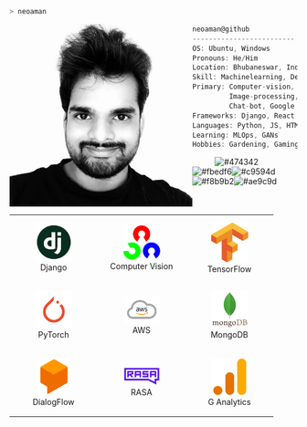 <!--
### Hi there 👋
Here are some ideas to get you started:

- 🔭 I’m currently working on ...
- 🌱 I’m currently learning ...
- 👯 I’m looking to collaborate on ...
- 🤔 I’m looking for help with ...
- 💬 Ask me about ...
- 📫 How to reach me: ...
- 😄 Pronouns: ...
- ⚡ Fun fact: ...
-->
```zsh
> neoaman
```

<img align="left" src="/DP.jpg" alt="Aman Patel" width="320" /> 

```csharp
neoaman@github
-------------------------
OS: Ubuntu, Windows
Pronouns: He/Him
Location: Bhubaneswar, India
Skill: Machinelearning, Deeplearning
Primary: Computer-vision, Natural Language Processing
         Image-processing, Optical Character Recognition
         Chat-bot, Google Analytics
Frameworks: Django, React
Languages: Python, JS, HTML, CSS
Learning: MLOps, GANs
Hobbies: Gardening, Gaming
```
<p align="left">
  &nbsp; &nbsp; &nbsp; &nbsp; &nbsp;
  <img alt="#474342" src="https://via.placeholder.com/15/474342/000000?text=+" width="25" height="20" /><img alt="#fbedf6" src="https://via.placeholder.com/15/fbedf6/000000?text=+" width="25" height="20" /><img alt="#c9594d" src="https://via.placeholder.com/15/c9594d/000000?text=+" width="25" height="20" /><img alt="#f8b9b2" src="https://via.placeholder.com/15/f8b9b2/000000?text=+" width="25" height="20" /><img alt="#ae9c9d" src="https://via.placeholder.com/15/ae9c9d/000000?text=+" width="25" height="20" />
</p>

<br/>

<div align="center">
    <table align="left">
        <tr>
            <td align="center" width="140" height="112.43">
                <img src="icons/django.jpg" width="65px"/>
                <br /> Django
            </td>
            <td align="center" width="140" height="112.43">
                <img src="icons/open cv.png" width="65px"/>
                <br /> Computer Vision
            </td>
            <td align="center" width="140" height="112.43">
                <img src="icons/TensorFlow.png" width="65px"/>
                <br /> TensorFlow
            </td>
        </tr>
        <tr>
            <td align="center" width="140" height="112.43">
                <img src="icons/PyTorch.png" width="65px"/>
                <br /> PyTorch
            </td>
            <td align="center" width="140" height="112.43">
                <img src="icons/aws.png" width="65px"/>
                <br /> AWS
            </td>
            <td align="center" width="140" height="112.43">
                <img src="icons/Mongo.png" width="65px"/>
                <br /> MongoDB
            </td>
        </tr>
        <tr>
            <td align="center" width="140" height="112.43">
                <img src="icons/DialogFlow.png" width="65px"/>
                <br /> DialogFlow
            </td>
            <td align="center" width="140" height="112.43">
                <img src="icons/RASA.png" width="65px"/>
                <br /> RASA
            </td>
            <td align="center" width="140" height="112.43">
                <img src="icons/analytics.png" width="65px"/>
                <br /> G Analytics
            </td>
        </tr>
    </table>
<!--     <img src="svg/artificialintelligence.svg" height="225px"/> -->
</div>

<br>

<!-- <img align="left" src="svg/webdevelopment.svg" height="277px"/> -->

```csharp
    System Information
    ------------------------------------------
    OS: Windows 10
    Kernel: 21H1, Build ver. 19043.1110
    WM: Windows Explorer
    Shell: powershell
    Terminal: alacritty 0.7.2
    Resolution: 1920x1080
    Theme: Dark
    CPU: Intel Core i5 11400 @ 2.6GHz
    GPU: Nvidia GeForce GTX 1050
    Memory:  3072MB / 8192MB 3200MHz

```
